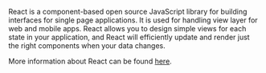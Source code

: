 ﻿React is a component-based open source JavaScript library for building interfaces for single page applications. It is used for handling view layer for web and mobile apps. React allows you to design simple views for each state in your application, and React will efficiently update and render just the right components when your data changes.  

  
More information about React can be found [here](https://reactjs.org).
